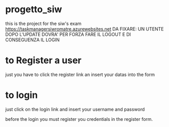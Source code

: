 # progetto_siw
this is the project for the siw's exam https://taskmanagersiwromatre.azurewebsites.net
DA FIXARE: UN UTENTE DOPO L'UPDATE DOVRA' PER FORZA FARE IL LOGOUT E DI CONSEGUENZA IL LOGIN

# to Register a user
just you have to click the register link an insert your datas into the form

# to login 
just click on the login link and insert your username and password

before the login you must register you credentials in the register form.
